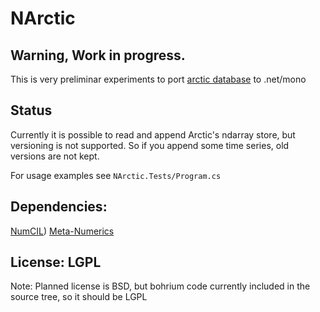 # NArctic
## Warning, Work in progress.

This is very preliminar experiments to port [arctic database](https://github.com/manahl/arctic/) to .net/mono

## Status

Currently it is possible to read and append Arctic's ndarray store, but versioning is not supported.
So if you append some time series, old versions are not kept.

For usage examples see `NArctic.Tests/Program.cs`

## Dependencies:

[NumCIL](https://github.com/bh107/bohrium/tree/master/bridge/NumCIL/NumCIL))
[Meta-Numerics](https://github.com/cureos/metanumerics)

## License: LGPL

Note: Planned license is BSD, but bohrium code currently included in the source tree, so it should be LGPL



